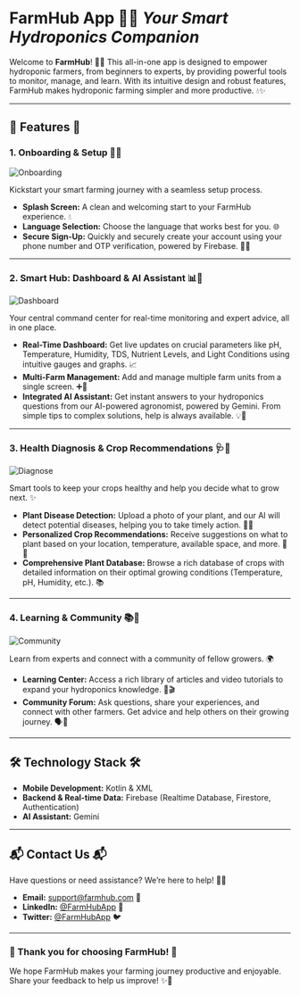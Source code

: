 # **FarmHub App** 🌱📱 *Your Smart Hydroponics Companion*

Welcome to **FarmHub**! 🎉🌿 This all-in-one app is designed to empower hydroponic farmers, from beginners to experts, by providing powerful tools to monitor, manage, and learn. With its intuitive design and robust features, FarmHub makes hydroponic farming simpler and more productive. 💧✨

---

## **🌟 Features 🌟**

### 1. **Onboarding & Setup** 🚀📲
![Onboarding](snapshots/onboarding_placeholder.png)

Kickstart your smart farming journey with a seamless setup process.

- **Splash Screen:** A clean and welcoming start to your FarmHub experience. 💧
- **Language Selection:** Choose the language that works best for you. 🌐
- **Secure Sign-Up:** Quickly and securely create your account using your phone number and OTP verification, powered by Firebase. 🔑👤

---

### 2. **Smart Hub: Dashboard & AI Assistant** 📊🤖
![Dashboard](snapshots/ai_dashboard_placeholder.png)


Your central command center for real-time monitoring and expert advice, all in one place.

- **Real-Time Dashboard:** Get live updates on crucial parameters like pH, Temperature, Humidity, TDS, Nutrient Levels, and Light Conditions using intuitive gauges and graphs. 📈
- **Multi-Farm Management:** Add and manage multiple farm units from a single screen. ➕🌾
- **Integrated AI Assistant:** Get instant answers to your hydroponics questions from our AI-powered agronomist, powered by Gemini. From simple tips to complex solutions, help is always available. 💡🧠

---

### 3. **Health Diagnosis & Crop Recommendations** 🩺🌿
![Diagnose](snapshots/diagnose_placeholder.png)

Smart tools to keep your crops healthy and help you decide what to grow next. ✨

- **Plant Disease Detection:** Upload a photo of your plant, and our AI will detect potential diseases, helping you to take timely action. 📸🦠
- **Personalized Crop Recommendations:** Receive suggestions on what to plant based on your location, temperature, available space, and more. 🌱📍
- **Comprehensive Plant Database:** Browse a rich database of crops with detailed information on their optimal growing conditions (Temperature, pH, Humidity, etc.). 📚

---

### 4. **Learning & Community** 📚🤝
![Community](snapshots/community_placeholder.png)

Learn from experts and connect with a community of fellow growers. 🌍

- **Learning Center:** Access a rich library of articles and video tutorials to expand your hydroponics knowledge. 📖🎬
- **Community Forum:** Ask questions, share your experiences, and connect with other farmers. Get advice and help others on their growing journey. 🗣️💬

---

## **🛠️ Technology Stack 🛠️**

- **Mobile Development:** Kotlin & XML
- **Backend & Real-time Data:** Firebase (Realtime Database, Firestore, Authentication)
- **AI Assistant:** Gemini

---

## **📬 Contact Us 📬**

Have questions or need assistance? We’re here to help! 🤗💬

- **Email:** support@farmhub.com 📧
- **LinkedIn:** [@FarmHubApp](https://www.linkedin.com/company/farmhubapp) 🔗
- **Twitter:** [@FarmHubApp](https://twitter.com/FarmHubApp) 🐦

---

### **🌟 Thank you for choosing FarmHub! 🌟**

We hope FarmHub makes your farming journey productive and enjoyable. Share your feedback to help us improve! ✨💬
